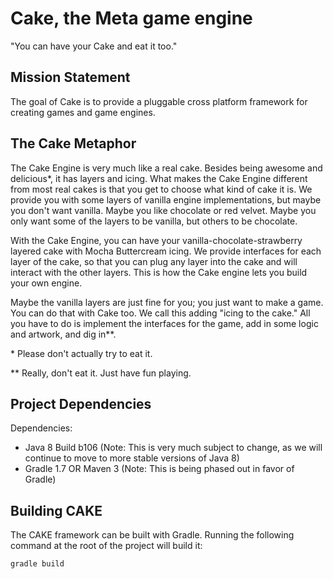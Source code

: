 # Cake, the Meta game engine #
"You can have your Cake and eat it too."



## Mission Statement ##
The goal of Cake is to provide a pluggable cross platform framework for creating games and game engines.

## The Cake Metaphor ##
The Cake Engine is very much like a real cake. Besides being awesome and delicious&#42;, it has layers and icing. What makes the Cake Engine different from most real cakes is that you get to choose what kind of cake it is. We provide you with some layers of vanilla engine implementations, but maybe you don't want vanilla. Maybe you like chocolate or red velvet. Maybe you only want some of the layers to be vanilla, but others to be chocolate.
 
With the Cake Engine, you can have your vanilla-chocolate-strawberry layered cake with Mocha Buttercream icing. We provide interfaces for each layer of the cake, so that you can plug any layer into the cake and will interact with the other layers. This is how the Cake engine lets you build your own engine. 

Maybe the vanilla layers are just fine for you; you just want to make a game. You can do that with Cake too. We call this adding "icing to the cake." All you have to do is implement the interfaces for the game, add in some logic and artwork, and dig in&#42;&#42;.


&#42; Please don't actually try to eat it.

&#42;&#42; Really, don't eat it. Just have fun playing.

## Project Dependencies ##
Dependencies:
+ Java 8 Build b106 (Note: This is very much subject to change, as we will continue to move to more stable versions of Java 8)
+ Gradle 1.7 OR Maven 3 (Note: This is being phased out in favor of Gradle)

## Building CAKE ##
The CAKE framework can be built with Gradle. Running the following command at the root of the project will build it:
```
gradle build
```
